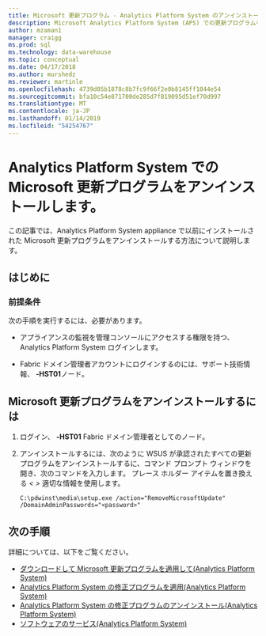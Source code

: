 ```yaml
---
title: Microsoft 更新プログラム - Analytics Platform System のアンインストール |Microsoft Docs"
description: Microsoft Analytics Platform System (APS) での更新プログラムをアンインストールします。
author: mzaman1
manager: craigg
ms.prod: sql
ms.technology: data-warehouse
ms.topic: conceptual
ms.date: 04/17/2018
ms.author: murshedz
ms.reviewer: martinle
ms.openlocfilehash: 4739d05b1878c8b7fc9f66f2e0b8145ff1044e54
ms.sourcegitcommit: bfa10c54e871700de285d7f819095d51ef70d997
ms.translationtype: MT
ms.contentlocale: ja-JP
ms.lasthandoff: 01/14/2019
ms.locfileid: "54254767"
---
```

# <a name="uninstall-microsoft-updates-in-analytics-platform-system"></a>Analytics Platform System での Microsoft 更新プログラムをアンインストールします。
この記事では、Analytics Platform System appliance で以前にインストールされた Microsoft 更新プログラムをアンインストールする方法について説明します。  
  
## <a name="before-you-begin"></a>はじめに  
  
### <a name="prerequisites"></a>前提条件  
次の手順を実行するには、必要があります。  
  
-   アプライアンスの監視を管理コンソールにアクセスする権限を持つ、Analytics Platform System ログインします。  
  
-   Fabric ドメイン管理者アカウントにログインするのには、サポート技術情報、 <em> <Fabric Domain> </em> **-HST01**ノード。  
  
## <a name="HowToUninstallMSFT"></a>Microsoft 更新プログラムをアンインストールするには  
  
1.  ログイン、 <em> <Fabric Domain> </em> **-HST01** Fabric ドメイン管理者としてのノード。  
  
2.  アンインストールするには、次のように WSUS が承認されたすべての更新プログラムをアンインストールするに、コマンド プロンプト ウィンドウを開き、次のコマンドを入力します。 プレース ホルダー アイテムを置き換える *< >* 適切な情報を使用します。  
  
    ```  
    C:\pdwinst\media\setup.exe /action="RemoveMicrosoftUpdate" /DomainAdminPasswords="<password>"  
    ```  
  
## <a name="next-steps"></a>次の手順
詳細については、以下をご覧ください。
- [ダウンロードして Microsoft 更新プログラムを適用して&#40;Analytics Platform System&#41;](download-and-apply-microsoft-updates.md) 
- [Analytics Platform System の修正プログラムを適用&#40;Analytics Platform System&#41;](apply-analytics-platform-system-hotfixes.md)  
- [Analytics Platform System の修正プログラムのアンインストール&#40;Analytics Platform System&#41;](uninstall-analytics-platform-system-hotfixes.md)  
- [ソフトウェアのサービス&#40;Analytics Platform System&#41;](software-servicing.md)  
  
